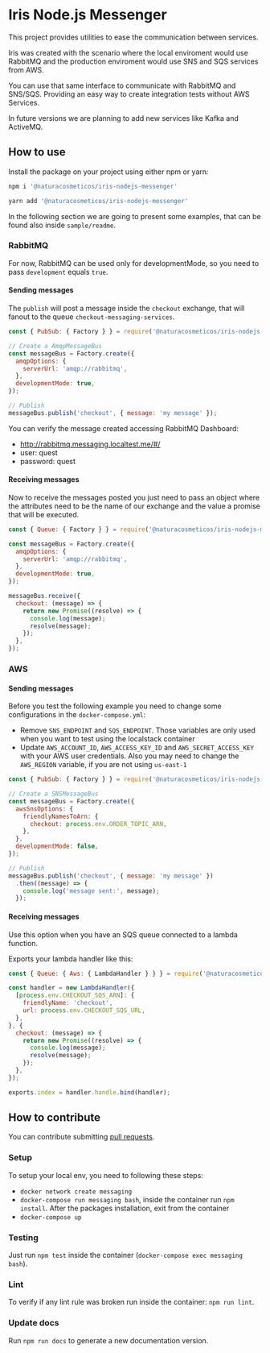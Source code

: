 # Iris Node.js Messenger

This project provides utilities to ease the communication between services.

Iris was created with the scenario where the local enviroment would use RabbitMQ and the production enviroment would use SNS and SQS services from AWS.

You can use that same interface to communicate with RabbitMQ and SNS/SQS. Providing an easy way to create integration tests without AWS Services.

In future versions we are planning to add new services like Kafka and ActiveMQ.

## How to use

Install the package on your project using either npm or yarn:

```bash
npm i '@naturacosmeticos/iris-nodejs-messenger'

yarn add '@naturacosmeticos/iris-nodejs-messenger'
```

In the following section we are going to present some examples, that can be found also inside `sample/readme`.

### RabbitMQ

For now, RabbitMQ can be used only for developmentMode, so you need to pass `development` equals `true`.

#### Sending messages

The `publish` will post a message inside the `checkout` exchange, that will fanout to the queue `checkout-messaging-services`.

```javascript
const { PubSub: { Factory } } = require('@naturacosmeticos/iris-nodejs-messenger');

// Create a AmqpMessageBus
const messageBus = Factory.create({
  amqpOptions: {
    serverUrl: 'amqp://rabbitmq',
  },
  developmentMode: true,
});

// Publish
messageBus.publish('checkout', { message: 'my message' });
```

You can verify the message created accessing RabbitMQ Dashboard:

* http://rabbitmq.messaging.localtest.me/#/
* user: quest
* password: quest

#### Receiving messages

Now to receive the messages posted you just need to pass an object where the attributes need to be the name of our exchange and the value a promise that will be executed.

```javascript
const { Queue: { Factory } } = require('@naturacosmeticos/iris-nodejs-messenger');

const messageBus = Factory.create({
  amqpOptions: {
    serverUrl: 'amqp://rabbitmq',
  },
  developmentMode: true,
});

messageBus.receive({
  checkout: (message) => {
    return new Promise((resolve) => {
      console.log(message);
      resolve(message);
    });
  },
});
```

### AWS

#### Sending messages

Before you test the following example you need to change some configurations in the `docker-compose.yml`:

* Remove `SNS_ENDPOINT` and `SQS_ENDPOINT`. Those variables are only used when you want to test using the localstack container
* Update `AWS_ACCOUNT_ID`, `AWS_ACCESS_KEY_ID` and `AWS_SECRET_ACCESS_KEY` with your AWS user credentials. Also you may need to change the `AWS_REGION` variable, if you are not using `us-east-1`

```javascript
const { PubSub: { Factory } } = require('@naturacosmeticos/iris-nodejs-messenger');

// Create a SNSMessageBus
const messageBus = Factory.create({
  awsSnsOptions: {
    friendlyNamesToArn: {
      checkout: process.env.ORDER_TOPIC_ARN,
    },
  },
  developmentMode: false,
});

// Publish
messageBus.publish('checkout', { message: 'my message' })
  .then((message) => {
    console.log('message sent:', message);
  });
```

#### Receiving messages
Use this option when you have an SQS queue connected to a lambda function.

Exports your lambda handler like this:

```javascript
const { Queue: { Aws: { LambdaHandler } } } = require('@naturacosmeticos/iris-nodejs-messenger');

const handler = new LambdaHandler({
  [process.env.CHECKOUT_SQS_ARN]: {
    friendlyName: 'checkout',
    url: process.env.CHECKOUT_SQS_URL,
  },
}, {
  checkout: (message) => {
    return new Promise((resolve) => {
      console.log(message);
      resolve(message);
    });
  },
});

exports.index = handler.handle.bind(handler);
```

## How to contribute

You can contribute submitting [pull requests](https://github.com/natura-cosmeticos/iris-nodejs-messenger/pulls).

### Setup

To setup your local env, you need to following these steps:

* `docker network create messaging`
* `docker-compose run messaging bash`, inside the container run `npm install`. After the packages installation, exit from the container
* `docker-compose up`

### Testing

Just run `npm test` inside the container (`docker-compose exec messaging bash`).

### Lint

To verify if any lint rule was broken run  inside the container: `npm run lint`.

### Update docs

Run `npm run docs` to generate a new documentation version.